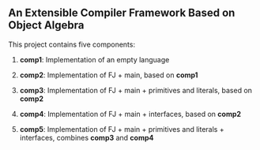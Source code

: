 ## An Extensible Compiler Framework Based on Object Algebra


This project contains five components:

1. **comp1**: Implementation of an empty language

2. **comp2**: Implementation of FJ + main, based on **comp1**

3. **comp3**: Implementation of FJ + main + 
      primitives and literals, based on **comp2**

4. **comp4**: Implementation of FJ + main + interfaces, based on **comp2**

5. **comp5**: Implementation of FJ + main + 
          primitives and literals + interfaces, combines **comp3** and **comp4**

